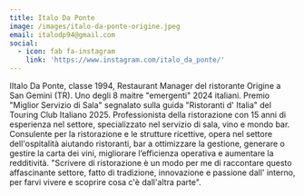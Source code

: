 ```yaml
---
title: Italo Da Ponte
image: /images/italo-da-ponte-origine.jpeg
email: italodp94@gmail.com
social:
  - icon: fab fa-instagram
    link: 'https://www.instagram.com/italo_da_ponte/'
---
```


IItalo Da Ponte, classe 1994, Restaurant Manager del ristorante Origine a San Gemini (TR). Uno degli 8 maitre "emergenti" 2024 italiani. Premio "Miglior Servizio di Sala" segnalato sulla guida "Ristoranti d' Italia" del Touring Club Italiano 2025. Professionista della ristorazione con 15 anni di esperienza nel settore, specializzato nel servizio di sala, vino e mondo bar. Consulente per la ristorazione e le strutture ricettive, opera nel settore dell'ospitalità aiutando ristoranti, bar a ottimizzare la gestione, generare o gestire la carta dei vini, migliorare l’efficienza operativa e aumentare la redditività. "Scrivere di ristorazione è un modo per me di raccontare questo affascinante settore, fatto di tradizione, innovazione e passione dall' interno, per farvi vivere e scoprire cosa c'è dall'altra parte".
